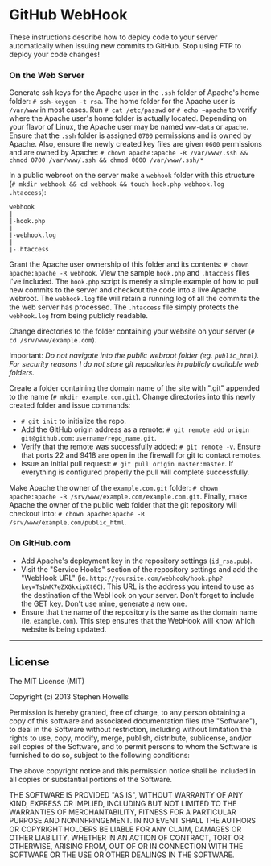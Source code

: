 # GitHub WebHook

These instructions describe how to deploy code to your server automatically when issuing new commits to GitHub. Stop using FTP to deploy your code changes!

### On the Web Server

Generate ssh keys for the Apache user in the `.ssh` folder of Apache's home folder: `# ssh-keygen -t rsa`. The home folder for the Apache user is `/var/www` in most cases. Run `# cat /etc/passwd` or `# echo ~apache` to verify where the Apache user's home folder is actually located. Depending on your flavor of Linux, the Apache user may be named `www-data` or `apache`. Ensure that the `.ssh` folder is assigned `0700` permissions and is owned by Apache. Also, ensure the newly created key files are given `0600` permissions and are owned by Apache: `# chown apache:apache -R /var/www/.ssh && chmod 0700 /var/www/.ssh && chmod 0600 /var/www/.ssh/*`

In a public webroot on the server make a `webhook` folder with this structure (`# mkdir webhook && cd webhook && touch hook.php webhook.log .htaccess`):

	webhook
	|
	|-hook.php
	|
	|-webhook.log
	|
	|-.htaccess

Grant the Apache user ownership of this folder and its contents: `# chown apache:apache -R webhook`. View the sample `hook.php` and `.htaccess` files I've included. The `hook.php` script is merely a simple example of how to pull new commits to the server and checkout the code into a live Apache webroot. The `webhook.log` file will retain a running log of all the commits the the web server has processed. The `.htaccess` file simply protects the `webhook.log` from being publicly readable.

Change directories to the folder containing your website on your server (`# cd /srv/www/example.com`).

Important: *Do not navigate into the public webroot folder (eg. `public_html`). For security reasons I do not store git repositories in publicly available web folders.*

Create a folder containing the domain name of the site with ".git" appended to the name (`# mkdir example.com.git`). Change directories into this newly created folder and issue commands:

- `# git init` to initialize the repo.
- Add the GitHub origin address as a remote: `# git remote add origin git@github.com:username/repo_name.git`.
- Verify that the remote was successfully added: `# git remote -v`. Ensure that ports 22 and 9418 are open in the firewall for git to contact remotes.
- Issue an initial pull request: `# git pull origin master:master`. If everything is configured properly the pull will complete successfully.

Make Apache the owner of the `example.com.git` folder: `# chown apache:apache -R /srv/www/example.com/example.com.git`. Finally, make Apache the owner of the public web folder that the git repository will checkout into: `# chown apache:apache -R /srv/www/example.com/public_html`.

### On GitHub.com

- Add Apache's deployment key in the repository settings (`id_rsa.pub`).
- Visit the "Service Hooks" section of the repository settings and add the "WebHook URL" (ie. `http://yoursite.com/webhook/hook.php?key=TsbWK7eZXGkxipXt6C`). This URL is the address you intend to use as the destination of the WebHook on your server. Don't forget to include the GET key. Don't use mine, generate a new one.
- Ensure that the name of the repository is the same as the domain name (ie. `example.com`). This step ensures that the WebHook will know which website is being updated.

-----

## License

The MIT License (MIT)

Copyright (c) 2013 Stephen Howells

Permission is hereby granted, free of charge, to any person obtaining a copy of
this software and associated documentation files (the "Software"), to deal in
the Software without restriction, including without limitation the rights to
use, copy, modify, merge, publish, distribute, sublicense, and/or sell copies of
the Software, and to permit persons to whom the Software is furnished to do so,
subject to the following conditions:

The above copyright notice and this permission notice shall be included in all
copies or substantial portions of the Software.

THE SOFTWARE IS PROVIDED "AS IS", WITHOUT WARRANTY OF ANY KIND, EXPRESS OR
IMPLIED, INCLUDING BUT NOT LIMITED TO THE WARRANTIES OF MERCHANTABILITY, FITNESS
FOR A PARTICULAR PURPOSE AND NONINFRINGEMENT. IN NO EVENT SHALL THE AUTHORS OR
COPYRIGHT HOLDERS BE LIABLE FOR ANY CLAIM, DAMAGES OR OTHER LIABILITY, WHETHER
IN AN ACTION OF CONTRACT, TORT OR OTHERWISE, ARISING FROM, OUT OF OR IN
CONNECTION WITH THE SOFTWARE OR THE USE OR OTHER DEALINGS IN THE SOFTWARE.
